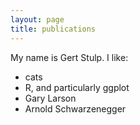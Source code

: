 ```yaml
---
layout: page
title: publications
---
```


My name is Gert Stulp. I like:

- cats
- R, and particularly ggplot
- Gary Larson
- Arnold Schwarzenegger
